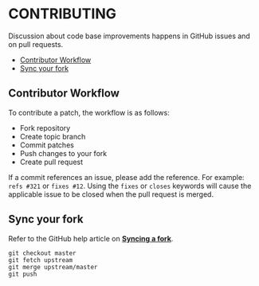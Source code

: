 # CONTRIBUTING

Discussion about code base improvements happens in GitHub issues and on pull requests.

- [Contributor Workflow](#contributor-workflow)
- [Sync your fork](#sync-your-fork)

## Contributor Workflow

To contribute a patch, the workflow is as follows:

- Fork repository
- Create topic branch
- Commit patches
- Push changes to your fork
- Create pull request

If a commit references an issue, please add the reference.
For example: `refs #321` or `fixes #12`. Using the `fixes` or
`closes` keywords will cause the applicable issue to be closed
when the pull request is merged.

## Sync your fork

Refer to the GitHub help article on **[Syncing a fork](https://help.github.com/articles/syncing-a-fork/)**.

```
git checkout master
git fetch upstream
git merge upstream/master
git push
```
